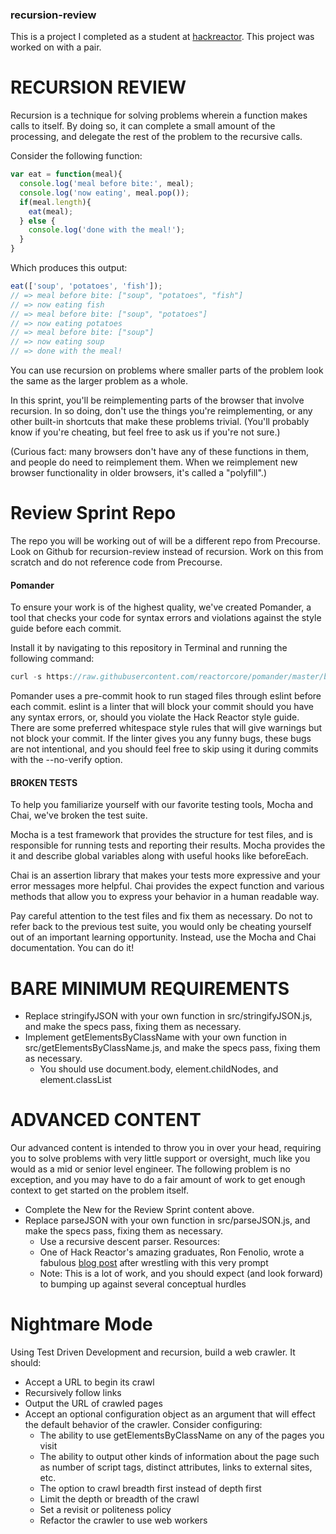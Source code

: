 ### recursion-review
This is a project I completed as a student at [hackreactor](http://hackreactor.com). This project was worked on with a pair.

# RECURSION REVIEW

Recursion is a technique for solving problems wherein a function makes calls to itself. By doing so, it can complete a small amount of the processing, and delegate the rest of the problem to the recursive calls.

Consider the following function:

```javascript
var eat = function(meal){
  console.log('meal before bite:', meal);
  console.log('now eating', meal.pop());
  if(meal.length){
    eat(meal);
  } else {
    console.log('done with the meal!');
  }
}
```
Which produces this output:

```javascript
eat(['soup', 'potatoes', 'fish']);
// => meal before bite: ["soup", "potatoes", "fish"]
// => now eating fish
// => meal before bite: ["soup", "potatoes"]
// => now eating potatoes
// => meal before bite: ["soup"]
// => now eating soup
// => done with the meal!
```

You can use recursion on problems where smaller parts of the problem look the same as the larger problem as a whole.

In this sprint, you'll be reimplementing parts of the browser that involve recursion. In so doing, don't use the things you're reimplementing, or any other built-in shortcuts that make these problems trivial. (You'll probably know if you're cheating, but feel free to ask us if you're not sure.)

(Curious fact: many browsers don't have any of these functions in them, and people do need to reimplement them. When we reimplement new browser functionality in older browsers, it's called a "polyfill".)

# Review Sprint Repo

The repo you will be working out of will be a different repo from Precourse. Look on Github for recursion-review instead of recursion. Work on this from scratch and do not reference code from Precourse.

#### Pomander

To ensure your work is of the highest quality, we've created Pomander, a tool that checks your code for syntax errors and violations against the style guide before each commit.

Install it by navigating to this repository in Terminal and running the following command:

```javascript
curl -s https://raw.githubusercontent.com/reactorcore/pomander/master/bin/install | bash
```

Pomander uses a pre-commit hook to run staged files through eslint before each commit. eslint is a linter that will block your commit should you have any syntax errors, or, should you violate the Hack Reactor style guide. There are some preferred whitespace style rules that will give warnings but not block your commit. If the linter gives you any funny bugs, these bugs are not intentional, and you should feel free to skip using it during commits with the --no-verify option.

#### BROKEN TESTS

To help you familiarize yourself with our favorite testing tools, Mocha and Chai, we've broken the test suite.

Mocha is a test framework that provides the structure for test files, and is responsible for running tests and reporting their results. Mocha provides the it and describe global variables along with useful hooks like beforeEach.

Chai is an assertion library that makes your tests more expressive and your error messages more helpful. Chai provides the expect function and various methods that allow you to express your behavior in a human readable way.

Pay careful attention to the test files and fix them as necessary. Do not to refer back to the previous test suite, you would only be cheating yourself out of an important learning opportunity. Instead, use the Mocha and Chai documentation. You can do it!

# BARE MINIMUM REQUIREMENTS
* Replace stringifyJSON with your own function in src/stringifyJSON.js, and make the specs pass, fixing them as necessary.
* Implement getElementsByClassName with your own function in src/getElementsByClassName.js, and make the specs pass, fixing them as necessary.
  * You should use document.body, element.childNodes, and element.classList

# ADVANCED CONTENT
Our advanced content is intended to throw you in over your head, requiring you to solve problems with very little support or oversight, much like you would as a mid or senior level engineer. The following problem is no exception, and you may have to do a fair amount of work to get enough context to get started on the problem itself.

* Complete the New for the Review Sprint content above.
* Replace parseJSON with your own function in src/parseJSON.js, and make the specs pass, fixing them as necessary.
  * Use a recursive descent parser.
Resources:
  * One of Hack Reactor's amazing graduates, Ron Fenolio, wrote a fabulous [blog post](https://medium.com/@Mordoc/a-recursive-descent-parser-for-json-a6d68ab938ac) after wrestling with this very prompt
  * Note: This is a lot of work, and you should expect (and look forward) to bumping up against several conceptual hurdles

# Nightmare Mode
Using Test Driven Development and recursion, build a web crawler. It should:

* Accept a URL to begin its crawl
* Recursively follow links
* Output the URL of crawled pages
* Accept an optional configuration object as an argument that will effect the default behavior of the crawler. Consider configuring:
  * The ability to use getElementsByClassName on any of the pages you visit
  * The ability to output other kinds of information about the page such as number of script tags, distinct attributes, links to external sites, etc.
  * The option to crawl breadth first instead of depth first
  * Limit the depth or breadth of the crawl
  * Set a revisit or politeness policy
  * Refactor the crawler to use web workers
